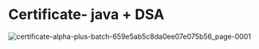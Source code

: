 # Certificate- java + DSA
![certificate-alpha-plus-batch-659e5ab5c8da0ee07e075b56_page-0001](https://github.com/user-attachments/assets/b5a8c280-4c51-4730-a817-74fa71c18abb)
